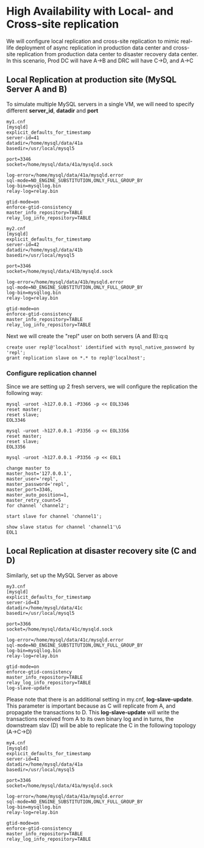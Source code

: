 # High Availability with Local- and Cross-site replication
We will configure local replication and cross-site replication to mimic real-life deployment of async replication in production data center and cross-site replication from production data center to disaster recovery data center. In this scenario, Prod DC will have A->B and DRC will have C->D, and A->C
## Local Replication at production site (MySQL Server A and B)
To simulate multiple MySQL servers in a single VM, we will need to specify different **server_id**, **datadir** and **port**
```
my1.cnf
[mysqld]
explicit_defaults_for_timestamp
server-id=41
datadir=/home/mysql/data/41a
basedir=/usr/local/mysql5

port=3346
socket=/home/mysql/data/41a/mysqld.sock

log-error=/home/mysql/data/41a/mysqld.error
sql-mode=NO_ENGINE_SUBSTITUTION,ONLY_FULL_GROUP_BY
log-bin=mysqllog.bin
relay-log=relay.bin

gtid-mode=on
enforce-gtid-consistency
master_info_repository=TABLE
relay_log_info_repository=TABLE
```
```
my2.cnf
[mysqld]
explicit_defaults_for_timestamp
server-id=42
datadir=/home/mysql/data/41b
basedir=/usr/local/mysql5

port=3346
socket=/home/mysql/data/41b/mysqld.sock

log-error=/home/mysql/data/41b/mysqld.error
sql-mode=NO_ENGINE_SUBSTITUTION,ONLY_FULL_GROUP_BY
log-bin=mysqllog.bin
relay-log=relay.bin

gtid-mode=on
enforce-gtid-consistency
master_info_repository=TABLE
relay_log_info_repository=TABLE
```
Next we will create the "repl" user on both servers (A and B):q:q
```
create user repl@'localhost' identified with mysql_native_password by 'repl';
grant replication slave on *.* to repl@'localhost';
```
### Configure replication channel
Since we are setting up 2 fresh servers, we will configure the replication the following way:
```
mysql -uroot -h127.0.0.1 -P3366 -p << EOL3346
reset master;
reset slave;
EOL3346

mysql -uroot -h127.0.0.1 -P3356 -p << EOL3356
reset master;
reset slave;
EOL3356

mysql -uroot -h127.0.0.1 -P3356 -p << EOL1

change master to
master_host='127.0.0.1',
master_user='repl',
master_password='repl',
master_port=3346,
master_auto_position=1,
master_retry_count=5
for channel 'channel2';

start slave for channel 'channel1';

show slave status for channel 'channel1'\G
EOL1
```
## Local Replication at disaster recovery site (C and D)
Similarly, set up the MySQL Server as above
```
my3.cnf
[mysqld]
explicit_defaults_for_timestamp
server-id=43
datadir=/home/mysql/data/41c
basedir=/usr/local/mysql5

port=3366
socket=/home/mysql/data/41c/mysqld.sock

log-error=/home/mysql/data/41c/mysqld.error
sql-mode=NO_ENGINE_SUBSTITUTION,ONLY_FULL_GROUP_BY
log-bin=mysqllog.bin
relay-log=relay.bin

gtid-mode=on
enforce-gtid-consistency
master_info_repository=TABLE
relay_log_info_repository=TABLE
log-slave-update
```
Please note that there is an additional setting in my.cnf, **log-slave-update**. This parameter is important because as C will replicate from A, and propagate the transactions to D. This **log-slave-update** will write the transactions received from A to its own binary log and in turns, the downstream slav (D) will be able to replicate the C in the following topology (A->C->D)
```
my4.cnf
[mysqld]
explicit_defaults_for_timestamp
server-id=41
datadir=/home/mysql/data/41a
basedir=/usr/local/mysql5

port=3346
socket=/home/mysql/data/41a/mysqld.sock

log-error=/home/mysql/data/41a/mysqld.error
sql-mode=NO_ENGINE_SUBSTITUTION,ONLY_FULL_GROUP_BY
log-bin=mysqllog.bin
relay-log=relay.bin

gtid-mode=on
enforce-gtid-consistency
master_info_repository=TABLE
relay_log_info_repository=TABLE
```
